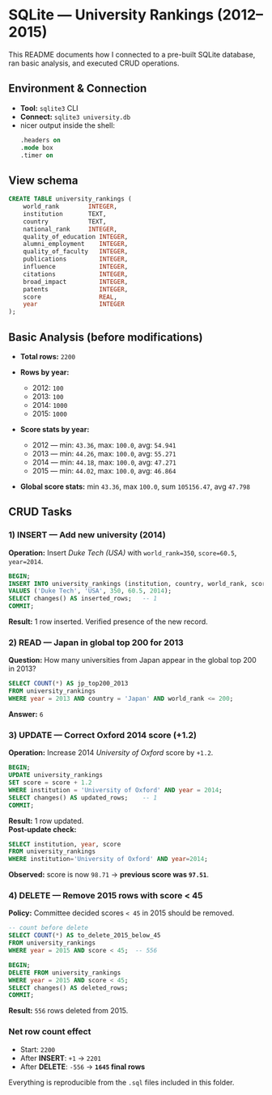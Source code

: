 # SQLite — University Rankings (2012–2015)

This README documents how I connected to a pre-built SQLite database, ran basic analysis, and executed CRUD operations.

## Environment & Connection
- **Tool:** `sqlite3` CLI
- **Connect:** `sqlite3 university.db`
- nicer output inside the shell:
  ```sql
  .headers on
  .mode box
  .timer on
  ```

## View schema
```sql
CREATE TABLE university_rankings ( 
    world_rank        INTEGER, 
    institution       TEXT, 
    country           TEXT, 
    national_rank     INTEGER, 
    quality_of_education INTEGER, 
    alumni_employment    INTEGER, 
    quality_of_faculty   INTEGER, 
    publications         INTEGER, 
    influence            INTEGER, 
    citations            INTEGER, 
    broad_impact         INTEGER, 
    patents              INTEGER, 
    score                REAL, 
    year                 INTEGER 
);
```

## Basic Analysis (before modifications)
- **Total rows:** `2200`
- **Rows by year:**
  - 2012: `100`
  - 2013: `100`
  - 2014: `1000`
  - 2015: `1000`

- **Score stats by year:**
  - 2012 — min: `43.36`, max: `100.0`, avg: `54.941`
  - 2013 — min: `44.26`, max: `100.0`, avg: `55.271`
  - 2014 — min: `44.18`, max: `100.0`, avg: `47.271`
  - 2015 — min: `44.02`, max: `100.0`, avg: `46.864`

- **Global score stats:** min `43.36`, max `100.0`, sum `105156.47`, avg `47.798`

## CRUD Tasks

### 1) INSERT — Add new university (2014)
**Operation:** Insert *Duke Tech (USA)* with `world_rank=350`, `score=60.5`, `year=2014`.
```sql
BEGIN;
INSERT INTO university_rankings (institution, country, world_rank, score, year)
VALUES ('Duke Tech', 'USA', 350, 60.5, 2014);
SELECT changes() AS inserted_rows;   -- 1
COMMIT;
```
**Result:** 1 row inserted. Verified presence of the new record.

### 2) READ — Japan in global top 200 for 2013
**Question:** How many universities from Japan appear in the global top 200 in 2013?
```sql
SELECT COUNT(*) AS jp_top200_2013
FROM university_rankings
WHERE year = 2013 AND country = 'Japan' AND world_rank <= 200;
```
**Answer:** `6`

### 3) UPDATE — Correct Oxford 2014 score (+1.2)
**Operation:** Increase 2014 *University of Oxford* score by `+1.2`.
```sql
BEGIN;
UPDATE university_rankings
SET score = score + 1.2
WHERE institution = 'University of Oxford' AND year = 2014;
SELECT changes() AS updated_rows;    -- 1
COMMIT;
```
**Result:** 1 row updated.  
**Post-update check:**
```sql
SELECT institution, year, score
FROM university_rankings
WHERE institution='University of Oxford' AND year=2014;
```
**Observed:** score is now `98.71` → **previous score was `97.51`**.

### 4) DELETE — Remove 2015 rows with score < 45
**Policy:** Committee decided scores `< 45` in 2015 should be removed.
```sql
-- count before delete
SELECT COUNT(*) AS to_delete_2015_below_45
FROM university_rankings
WHERE year = 2015 AND score < 45;  -- 556

BEGIN;
DELETE FROM university_rankings
WHERE year = 2015 AND score < 45;
SELECT changes() AS deleted_rows;
COMMIT;
```
**Result:** `556` rows deleted from 2015.

### Net row count effect
- Start: `2200`
- After **INSERT**: `+1` → `2201`
- After **DELETE**: `-556` → **`1645` final rows**

Everything is reproducible from the `.sql` files included in this folder.
